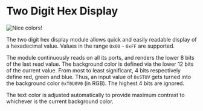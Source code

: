 # Two Digit Hex Display

![Nice colors!](item:tis3d-additions:module_twodigitdisplay)



The two digit hex display module allows quick and easily readable display of a hexadecimal value. Values in the range `0x00` - `0xFF` are supported.

The module continuously reads on all its ports, and renders the lower 8 bits of the last read value.
The background color is defined via the lower 12 bits of the current value. From most to least significant, 4 bits respectively define red, green and blue. Thus, an input value of `0xSTUV` gets turned into the background color `0xT0U0V0` (in RGB). The highest 4 bits are ignored.

The text color is adjusted automatically to provide maximum contrast to whichever is the current background color.
